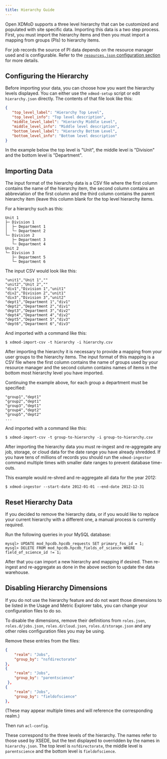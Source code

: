 ```yaml
---
title: Hierarchy Guide
---
```


Open XDMoD supports a three level hierarchy that can be customized and
populated with site specific data.  Importing this data is a two step
process.  First, you must import the hierarchy items and then you must
import a mapping from groups (PIs) to hierarchy items.

For job records the source of PI data depends on the resource manager used and
is configurable.  Refer to the [`resources.json` configuration
section](configuration.html#resourcesjson) for more details.

Configuring the Hierarchy
-------------------------

Before importing your data, you can choose how you want the hierarchy
levels displayed.  You can either use the `xdmod-setup` script or edit
`hierarchy.json` directly.  The contents of that file look like this:

```json
{
   "top_level_label": "Hierarchy Top Level",
   "top_level_info": "Top level description",
   "middle_level_label": "Hierarchy Middle Level",
   "middle_level_info": "Middle level description",
   "bottom_level_label": "Hierarchy Bottom Level",
   "bottom_level_info": "Bottom level description"
}
```

In the example below the top level is "Unit", the middle level is
"Division" and the bottom level is "Department".

Importing Data
--------------

The input format of the hierarchy data is a CSV file where the first
column contains the name of the hierarchy item, the second column
contains an abbreviation of the first column and the third column
contains the parent hierarchy item (leave this column blank for the
top level hierarchy items.

For a hierarchy such as this:

    Unit 1
    ├─ Division 1
    │  ├─ Department 1
    │  └─ Department 2
    └─ Division 2
       ├─ Department 3
       └─ Department 4
    Unit 2
    └─ Division 3
       ├─ Department 5
       └─ Department 6

The input CSV would look like this:

```csv
"unit1","Unit 1",""
"unit2","Unit 2",""
"div1","Division 1","unit1"
"div2","Division 2","unit1"
"div3","Division 3","unit2"
"dept1","Department 1","div1"
"dept2","Department 2","div1"
"dept3","Department 3","div2"
"dept4","Department 4","div2"
"dept5","Department 5","div3"
"dept6","Department 6","div3"
```

And imported with a command like this:

```
$ xdmod-import-csv -t hierarchy -i hierarchy.csv
```

After importing the hierarchy it is necessary to provide a mapping from
your user groups to the hierarchy items.  The input format of this
mapping is a CSV file where the first column contains the name of groups
used by your resource manager and the second column contains names of
items in the bottom most hierarchy level you have imported.

Continuing the example above, for each group a department must be
specified:

```csv
"group1","dept1"
"group2","dept1"
"group3","dept1"
"group4","dept2"
"group5","dept2"
...
```

And imported with a command like this:

```
$ xdmod-import-csv -t group-to-hierarchy -i group-to-hierarchy.csv
```

After importing the hierarchy data you must re-ingest and re-aggregate any job,
storage, or cloud data for the date range you have already shredded.  If you
have tens of millions of records you should run the `xdmod-ingestor` command
multiple times with smaller date ranges to prevent database time-outs.

This example would re-shred and re-aggregate all data for the year 2012:

```
$ xdmod-ingestor --start-date 2012-01-01 --end-date 2012-12-31
```

Reset Hierarchy Data
--------------------

If you decided to remove the hierarchy data, or if you would like to replace
your current hierarchy with a different one, a manual process is currently
required.

Run the following queries in your MySQL database:

```
mysql> UPDATE mod_hpcdb.hpcdb_requests SET primary_fos_id = 1;
mysql> DELETE FROM mod_hpcdb.hpcdb_fields_of_science WHERE field_of_science_id != 1;
```

After that you can import a new hierarchy and mapping if desired.  Then
re-ingest and re-aggregate as done in the above section to update the data
warehouse.

Disabling Hierarchy Dimensions
------------------------------

If you do not use the hierarchy feature and do not want those dimensions
to be listed in the Usage and Metric Explorer tabs, you can change your
configuration files to do so.

To disable the dimensions, remove their definitions from `roles.json`,
`roles.d/jobs.json`, `roles.d/cloud.json`, `roles.d/storage.json` and any other
roles configuration files you may be using.

Remove these entries from the files:

```json
{
    "realm": "Jobs",
    "group_by": "nsfdirectorate"
},
{
    "realm": "Jobs",
    "group_by": "parentscience"
 },
{
    "realm": "Jobs",
    "group_by": "fieldofscience"
},
```

(These may appear multiple times and will reference the corresponding realm.)

Then run `acl-config`.

These correspond to the three levels of the hierarchy.  The names refer
to those used by XSEDE, but the text displayed to overridden by the
names in `hierarchy.json`.  The top level is `nsfdirectorate`, the
middle level is `parentscience` and the bottom level is
`fieldofscience`.
